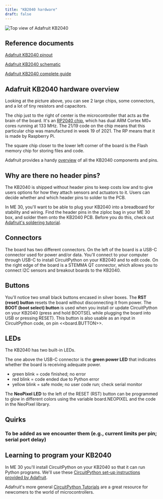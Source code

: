 ```yaml
---
title: "KB2040 hardware"
draft: false
---
```


![Top view of Adafruit KB2040](/img/KB2040_top.jpeg)

## Reference documents

[Adafruit KB2040 pinout](/img/KB2040_Pinout.pdf)

[Adafruit KB2040 schematic](/img/KB2040_Schematic.png)

[Adafruit KB2040 complete guide](https://cdn-learn.adafruit.com/downloads/pdf/adafruit-kb2040.pdf)

## Adafruit KB2040 hardware overview

Looking at the picture above, you can see 2 large chips, some connectors, and a lot of tiny resistors and capacitors. 

The chip just to the right of center is the microcontroller that acts as the brain of the board. It's an [RP2040 chip](https://www.raspberrypi.com/products/rp2040/), which has dual ARM Cortex M0+ cores running at 133 MHz. The 21/19 code on the chip means that this particular chip was manufactured in week 19 of 2021. The RP means that it is made by Raspberry Pi.

The square chip closer to the lower left corner of the board is the Flash memory chip for storing files and code.

Adafruit provides a handy [overview](https://learn.adafruit.com/adafruit-kb2040/pinouts) of all the KB2040 components and pins.

## Why are there no header pins?

The KB2040 is shipped without header pins to keep costs low and to give users options for how they attach sensors and actuators to it. Users can decide whether and which header pins to solder to the  PCB. 

In ME 30, you'll want to be able to plug your KB2040 into a breadboard for stability and wiring. Find the header pins in the ziploc bag in your ME 30 box, and solder them onto the KB2040 PCB. Before you do this, check out [Adafruit's soldering tutorial](https://learn.adafruit.com/how-to-solder-headers/male-headers).


## Connectors

The board has two different connectors. On the left of the board is a USB-C connector used for power and/or data. You'll connect to your computer through USB-C to install CircuitPython on your KB2040 and to edit code. On the right edge of the board is a STEMMA QT connector, which allows you to connect I2C sensors and breakout boards to the KB2040.

## Buttons

You'll notice two small black buttons encased in silver boxes. The **RST (reset) button** resets the board without disconnecting it from power. The **BOOT (boot select) button** is used when you install or update CircuitPython on your KB2040 (press and hold BOOTSEL while plugging the board into USB or pressing RESET). This button is also usable as an input in CircuitPython code, on pin <<board.BUTTON>>. 

## LEDs

The KB2040 has two built-in LEDs. 

The one above the USB-C connector is the **green power LED** that indicates whether the board is receiving adequate power.
- green blink = code finished; no error
- red blink = code ended due to Python error
- yellow blink = safe mode; no user code run; check serial monitor

The **NeoPixel LED** to the left of the RESET (RST) button can be programmed to glow in different colors using the variable board.NEOPIXEL and the code in the NeoPixel library.

## Quirks

### To be added as we encounter them (e.g., current limits per pin; serial port delay)


## Learning to program your KB2040

In ME 30 you'll install CircuitPython on your KB2040 so that it can run Python programs. We'll use these [CircuitPython set-up instructions provided by Adafruit](https://learn.adafruit.com/adafruit-kb2040/circuitpython).

Adafruit's more general [CircuitPython Tutorials](https://learn.adafruit.com/welcome-to-circuitpython) are a great resource for newcomers to the world of microcontrollers.
